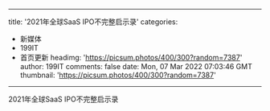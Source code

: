 
---
title: '2021年全球SaaS IPO不完整启示录'
categories: 
 - 新媒体
 - 199IT
 - 首页更新
headimg: 'https://picsum.photos/400/300?random=7387'
author: 199IT
comments: false
date: Mon, 07 Mar 2022 07:03:46 GMT
thumbnail: 'https://picsum.photos/400/300?random=7387'
---

<div>   
2021年全球SaaS IPO不完整启示录  
</div>
            